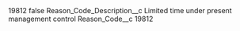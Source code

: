 <?xml version="1.0" encoding="UTF-8"?>
<CustomMetadata xmlns="http://soap.sforce.com/2006/04/metadata" xmlns:xsi="http://www.w3.org/2001/XMLSchema-instance" xmlns:xsd="http://www.w3.org/2001/XMLSchema">
    <label>19812</label>
    <protected>false</protected>
    <values>
        <field>Reason_Code_Description__c</field>
        <value xsi:type="xsd:string">Limited time under present management control</value>
    </values>
    <values>
        <field>Reason_Code__c</field>
        <value xsi:type="xsd:string">19812</value>
    </values>
</CustomMetadata>

